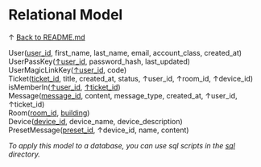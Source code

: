 # Relational Model

↑ [Back to README.md](README.md)

User(<u>user_id</u>, first_name, last_name, email, account_class, created_at)<br>
UserPassKey(<u>↑user_id</u>, password_hash, last_updated)<br>
UserMagicLinkKey(<u>↑user_id</u>, code)<br>
Ticket(<u>ticket_id</u>, title, created_at, status, ↑user_id, ↑room_id, ↑device_id)<br>
isMemberIn(<u>↑user_id</u>, <u>↑ticket_id</u>)<br>
Message(<u>message_id</u>, content, message_type, created_at, ↑user_id, ↑ticket_id)<br>
Room(<u>room_id</u>, <u>building</u>)<br>
Device(<u>device_id</u>, device_name, device_description)<br>
PresetMessage(<u>preset_id</u>, ↑device_id, name, content)<br>

_To apply this model to a database, you can use sql scripts in the [sql](sql) directory._